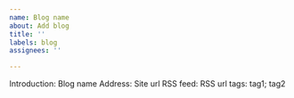 ```yaml
---
name: Blog name
about: Add blog
title: ''
labels: blog
assignees: ''

---
```


Introduction: Blog name
Address: Site url
RSS feed: RSS url
tags: tag1; tag2
